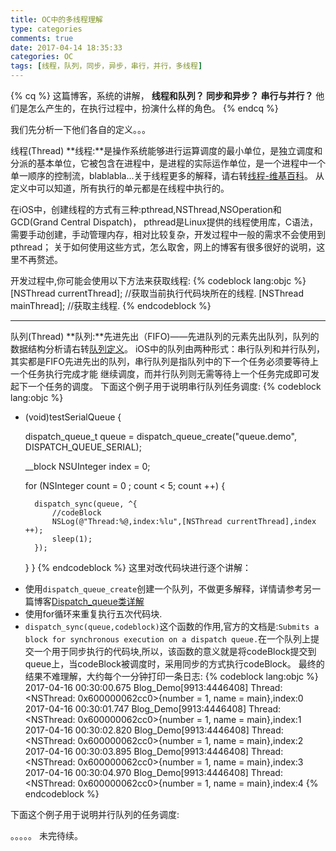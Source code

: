 ```yaml
---
title: OC中的多线程理解
type: categories
comments: true
date: 2017-04-14 18:35:33
categories: OC
tags: [线程，队列，同步，异步，串行，并行，多线程]
---
```


{% cq %}
这篇博客，系统的讲解，
**线程和队列？
同步和异步？
串行与并行？**
他们是怎么产生的，在执行过程中，扮演什么样的角色。
{% endcq %}
<!--more-->

我们先分析一下他们各自的定义。。。

<span class="greenTitle">线程(Thread)</span>
**线程:**是操作系统能够进行运算调度的最小单位，是独立调度和分派的基本单位，它被包含在进程中，是进程的实际运作单位，是一个进程中一个单一顺序的控制流，blablabla...关于线程更多的解释，请右转[线程-维基百科](https://zh.wikipedia.org/wiki/%E7%BA%BF%E7%A8%8B)。
<span class="conclusion">从定义中可以知道，所有执行的单元都是在线程中执行的。</span> 

在iOS中，创建线程的方式有三种:pthread,NSThread,NSOperation和GCD(Grand Central Dispatch)，
pthread是Linux提供的线程使用库，C语法，需要手动创建，手动管理内存，相对比较复杂，开发过程中一般的需求不会使用到pthread；
关于如何使用这些方式，怎么取舍，网上的博客有很多很好的说明，这里不再赘述。

开发过程中,你可能会使用以下方法来获取线程:
{% codeblock lang:objc %}
[NSThread currentThread]; 
//获取当前执行代码块所在的线程.
[NSThread mainThread];
//获取主线程.
{% endcodeblock %}

--- 

<span class="greenTitle">队列(Thread)</span>
**队列:**先进先出（FIFO)——先进队列的元素先出队列，队列的数据结构分析请右转[队列定义](http://blog.csdn.net/leichelle/article/details/7546775)。
iOS中的队列由两种形式：串行队列和并行队列，其实都是FIFO先进先出的队列，串行队列是指队列中的下一个任务必须要等待上一个任务执行完成才能
继续调度，而并行队列则无需等待上一个任务完成即可发起下一个任务的调度。
下面这个例子用于说明串行队列任务调度:
{% codeblock lang:objc %}
+ (void)testSerialQueue {

	dispatch_queue_t queue = dispatch_queue_create("queue.demo", DISPATCH_QUEUE_SERIAL);

	__block NSUInteger index = 0;

	for (NSInteger count = 0 ; count < 5; count ++) {

		dispatch_sync(queue, ^{
			//codeBlock
			NSLog(@"Thread:%@,index:%lu",[NSThread currentThread],index ++);
			sleep(1);
		});
	}
}
{% endcodeblock %}
这里对改代码块进行逐个讲解：
- 使用`dispatch_queue_create`创建一个队列，不做更多解释，详情请参考另一篇博客[Dispatch_queue类详解](http://www.kobeluo.com/TECH/2017/03/20/dispatch_queue/#more)
- 使用for循环来重复执行五次代码块.
- `dispatch_sync(queue,codeblock)`这个函数的作用,官方的文档是:`Submits a block for synchronous execution on a dispatch queue.`在一个队列上提交一个用于同步执行的代码块,所以，该函数的意义就是将codeBlock提交到queue上，当codeBlock被调度时，采用同步的方式执行codeBlock。
最终的结果不难理解，大约每个一分钟打印一条日志:
{% codeblock lang:objc %}
2017-04-16 00:30:00.675 Blog_Demo[9913:4446408] Thread:<NSThread: 0x600000062cc0>{number = 1, name = main},index:0
2017-04-16 00:30:01.747 Blog_Demo[9913:4446408] Thread:<NSThread: 0x600000062cc0>{number = 1, name = main},index:1
2017-04-16 00:30:02.820 Blog_Demo[9913:4446408] Thread:<NSThread: 0x600000062cc0>{number = 1, name = main},index:2
2017-04-16 00:30:03.895 Blog_Demo[9913:4446408] Thread:<NSThread: 0x600000062cc0>{number = 1, name = main},index:3
2017-04-16 00:30:04.970 Blog_Demo[9913:4446408] Thread:<NSThread: 0x600000062cc0>{number = 1, name = main},index:4
{% endcodeblock %}

下面这个例子用于说明并行队列的任务调度:

。。。。。
未完待续。
